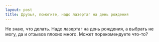 ```yaml
---
layout: post 
title: Друзья, помогите, надо лазертаг на день рождения 
--- 
```

Не знаю, что делать. Надо лазертаг на день рождения, а выбрать не могу, да и отзывов плохих много. Может порекомендуете что-то?